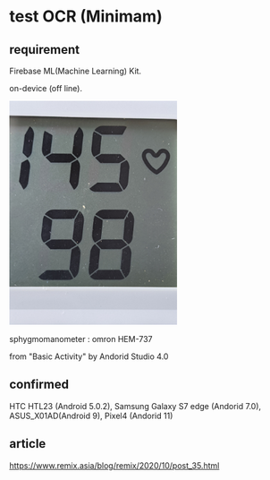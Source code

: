 # test OCR (Minimam)

## requirement
Firebase ML(Machine Learning) Kit.

on-device (off line).

<img width="300px" src="./app/src/main/assets/sample.jpg">

sphygmomanometer : omron HEM-737

from "Basic Activity" by Andorid Studio 4.0

## confirmed
HTC HTL23 (Android 5.0.2), Samsung Galaxy S7 edge (Andorid 7.0), ASUS_X01AD(Android 9), Pixel4 (Andorid 11)

## article
https://www.remix.asia/blog/remix/2020/10/post_35.html
